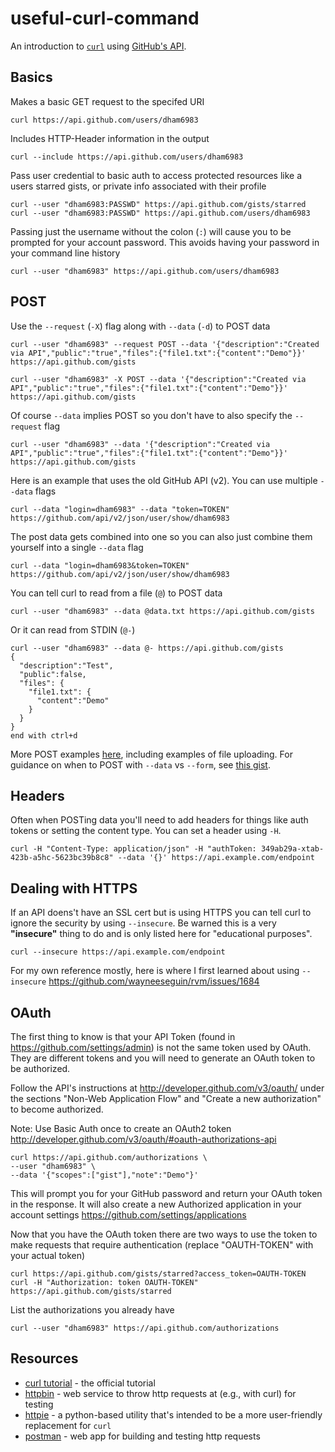 # useful-curl-command

An introduction to [`curl`](http://curl.haxx.se/) using [GitHub's API](https://developer.github.com/guides/getting-started/#overview).


## Basics

Makes a basic GET request to the specifed URI

    curl https://api.github.com/users/dham6983

Includes HTTP-Header information in the output

    curl --include https://api.github.com/users/dham6983

Pass user credential to basic auth to access protected resources like a users starred gists, or private info associated with their profile

    curl --user "dham6983:PASSWD" https://api.github.com/gists/starred
    curl --user "dham6983:PASSWD" https://api.github.com/users/dham6983

Passing just the username without the colon (`:`) will cause you to be prompted for your account password. This avoids having your password in your command line history

    curl --user "dham6983" https://api.github.com/users/dham6983


## POST

Use the `--request` (`-X`) flag along with `--data` (`-d`) to POST data

    curl --user "dham6983" --request POST --data '{"description":"Created via API","public":"true","files":{"file1.txt":{"content":"Demo"}}' https://api.github.com/gists
    
    curl --user "dham6983" -X POST --data '{"description":"Created via API","public":"true","files":{"file1.txt":{"content":"Demo"}}' https://api.github.com/gists

Of course `--data` implies POST so you don't have to also specify the `--request` flag

    curl --user "dham6983" --data '{"description":"Created via API","public":"true","files":{"file1.txt":{"content":"Demo"}}' https://api.github.com/gists

Here is an example that uses the old GitHub API (v2). You can use multiple `--data` flags

    curl --data "login=dham6983" --data "token=TOKEN" https://github.com/api/v2/json/user/show/dham6983

The post data gets combined into one so you can also just combine them yourself into a single `--data` flag

    curl --data "login=dham6983&token=TOKEN" https://github.com/api/v2/json/user/show/dham6983

You can tell curl to read from a file (`@`) to POST data

    curl --user "dham6983" --data @data.txt https://api.github.com/gists 

Or it can read from STDIN (`@-`)

    curl --user "dham6983" --data @- https://api.github.com/gists
    {
      "description":"Test",
      "public":false,
      "files": {
        "file1.txt": {
          "content":"Demo"
        }
      }
    }
    end with ctrl+d

More POST examples [here](https://gist.github.com/joyrexus/ec24e588af35c64266ab), including examples of file uploading.  For guidance on when to POST with `--data` vs `--form`, see [this gist](https://gist.github.com/joyrexus/524c7e811e4abf9afe56).


## Headers

Often when POSTing data you'll need to add headers for things like auth tokens or setting the content type. You can set a header using `-H`.

    curl -H "Content-Type: application/json" -H "authToken: 349ab29a-xtab-423b-a5hc-5623bc39b8c8" --data '{}' https://api.example.com/endpoint

## Dealing with HTTPS

If an API doens't have an SSL cert but is using HTTPS you can tell curl to ignore the security by using `--insecure`. Be warned this is a very **"insecure"** thing to do and is only listed here for "educational purposes".

    curl --insecure https://api.example.com/endpoint

For my own reference mostly, here is where I first learned about using `--insecure` https://github.com/wayneeseguin/rvm/issues/1684


## OAuth

The first thing to know is that your API Token (found in https://github.com/settings/admin) is not the same token used by OAuth. They are different tokens and you will need to generate an OAuth token to be authorized.

Follow the API's instructions at http://developer.github.com/v3/oauth/ under the sections "Non-Web Application Flow" and "Create a new authorization" to become authorized.

Note: Use Basic Auth once to create an OAuth2 token http://developer.github.com/v3/oauth/#oauth-authorizations-api

    curl https://api.github.com/authorizations \
    --user "dham6983" \
    --data '{"scopes":["gist"],"note":"Demo"}'

This will prompt you for your GitHub password and return your OAuth token in the response. It will also create a new Authorized application in your account settings https://github.com/settings/applications

Now that you have the OAuth token there are two ways to use the token to make requests that require authentication (replace "OAUTH-TOKEN" with your actual token)

    curl https://api.github.com/gists/starred?access_token=OAUTH-TOKEN
    curl -H "Authorization: token OAUTH-TOKEN" https://api.github.com/gists/starred

List the authorizations you already have

    curl --user "dham6983" https://api.github.com/authorizations


## Resources

* [curl tutorial](http://curl.haxx.se/docs/httpscripting.html) - the official tutorial
* [httpbin](http://httpbin.org) - web service to throw http requests at (e.g., with curl) for testing
* [httpie](http://httpie.org/) - a python-based utility that's intended to be
  a more user-friendly replacement for `curl`
* [postman](https://www.getpostman.com/) - web app for building and testing http requests

